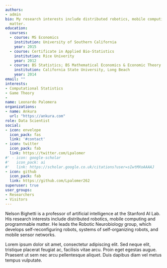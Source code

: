```yaml
---
authors:
- admin
bio: My research interests include distributed robotics, mobile computing and programmable
  matter.
education:
  courses:
  - course: MS Economics
    institution: University of Southern California
    year: 2015
  - course: Certificate in Applied Bio-Statistics
    institution: Rice Univerity
    year: 2012
  - course: BS Statistics; BS Mathematical Economics & Economic Theory
    institution: California State University, Long Beach
    year: 2014
email: ""
interests:
- Computational Statistics
- Game Theory
- 
name: Leonardo Palomera
organizations:
- name: Ankura
  url: "https://ankura.com"
role: Data Scientist
social:
- icon: envelope
  icon_pack: fas
  link: '#contact'
- icon: twitter
  icon_pack: fab
  link: https://twitter.com/Lpalomer
#' - icon: google-scholar
#'   icon_pack: ai
#'   link: https://scholar.google.co.uk/citations?user=sIwtMXoAAAAJ
- icon: github
  icon_pack: fab
  link: https://github.com/Lpalomer262
superuser: true
user_groups:
- Researchers
- Visitors
---
```


Nelson Bighetti is a professor of artificial intelligence at the Stanford AI Lab. His research interests include distributed robotics, mobile computing and programmable matter. He leads the Robotic Neurobiology group, which develops self-reconfiguring robots, systems of self-organizing robots, and mobile sensor networks.

Lorem ipsum dolor sit amet, consectetur adipiscing elit. Sed neque elit, tristique placerat feugiat ac, facilisis vitae arcu. Proin eget egestas augue. Praesent ut sem nec arcu pellentesque aliquet. Duis dapibus diam vel metus tempus vulputate. 

